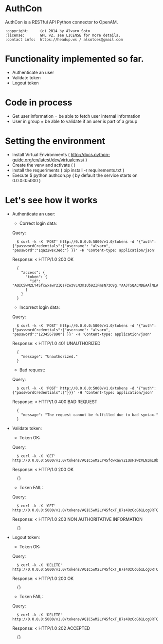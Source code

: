 AuthCon
=======

AuthCon is a RESTful API Python connector to OpenAM.

    :copyright:     (c) 2014 by Alvaro Soto
    :license:       GPL v2, see LICENSE for more details.
    :contact info:  https://headup.ws / alsotoes@gmail.com


Functionality implemented so far.
=======
- Authenticate an user
- Validate token
- Logout token


Code in process
=======
- Get user information = be able to fetch user internal information
- User in group = be able to validate if an user is part of a group


Setting the environment
=======
- Install Virtual Environments ( http://docs.python-guide.org/en/latest/dev/virtualenvs/ )
- Create the venv and activate ( )
- Install the requeriments ( pip install -r requirements.txt )
- Execute $ python authcon.py ( by default the service starts on 0.0.0.0:5000 )


Let's see how it works
=======

* Authenticate an user:

	- Correct login data:

	Query:

		$ curl -k -X 'POST' http://0.0.0.0:5000/v1.0/tokens -d '{"auth":{"passwordCredentials":{"username": "alvaro", "password":"1qaz2wsx3edc"} }}' -H 'Content-type: application/json'

	Response: < HTTP/1.0 200 OK

		{
		  "access": {
			"token": {
			  "id": "AQIC5wM2LY4SfcwxawY2IQsFzwzVLN3m1Ub92IFmsN7zO9g.*AAJTSQACMDEAAlNLABMtMjc4MDc4NTI5NzcwNDc1NDEw*"
			}
		  }
		}

	- Incorrect login data:

	Query:

		$ curl -k -X 'POST' http://0.0.0.0:5000/v1.0/tokens -d '{"auth":{"passwordCredentials":{"username": "alvaro", "password":"1234567890"} }}' -H 'Content-type: application/json'

	Response: < HTTP/1.0 401 UNAUTHORIZED

		{
		  "message": "Unauthorized."
		}

	- Bad request: 

	Query:

		$ curl -k -X 'POST' http://0.0.0.0:5000/v1.0/tokens -d '{"auth":{"passwordCredentials":{"}}}' -H 'Content-type: application/json'

	Response: < HTTP/1.0 400 BAD REQUEST

		{
		  "message": "The request cannot be fulfilled due to bad syntax."
		}

* Validate token:

	- Token OK:

	Query: 

		$ curl -k -X 'GET' http://0.0.0.0:5000/v1.0/tokens/AQIC5wM2LY4SfcwxawY2IQsFzwzVLN3m1Ub92IFmsN7zO9g.*AAJTSQACMDEAAlNLABMtMjc4MDc4NTI5NzcwNDc1NDEw

	Response: < HTTP/1.0 200 OK

		{}

	- Token FAIL:

	Query:

		$ curl -k -X 'GET' http://0.0.0.0:5000/v1.0/tokens/AQIC5wM2LY4SfcxT_B7s4OzCcGb1LcgORTCCIAPTuoqBsFw.*AAJTSQACMDEAAlNLABQtOTEzMzk1NjM0NDU5ODMxNDg5OQ..*

	Response: < HTTP/1.0 203 NON AUTHORITATIVE INFORMATION

		{}

* Logout token:

	- Token OK:

	Query:

		$ curl -k -X 'DELETE' http://0.0.0.0:5000/v1.0/tokens/AQIC5wM2LY4SfcxT_B7s4OzCcGb1LcgORTCCIAPTuoqBsFw.*AAJTSQACMDEAAlNLABQtOTEzMzk1NjM0NDU5ODMxNDg5OQ..*

	Response: < HTTP/1.0 200 OK

		{}

	- Token FAIL:

	Query: 

		$ curl -k -X 'DELETE' http://0.0.0.0:5000/v1.0/tokens/AQIC5wM2LY4SfcxT_B7s4OzCcGb1LcgORTCCIAPTuoqBsFw
		
	Response: < HTTP/1.0 202 ACCEPTED

		{}
